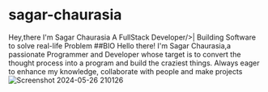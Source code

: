 # sagar-chaurasia
Hey,there I'm
Sagar Chaurasia
A FullStack Developer/>|
Building Software to solve real-life Problem
##BIO
Hello there! I'm Sagar Chaurasia,a passionate Programmer and Developer whose target is to convert the thought process into a program and build the craziest things.
Always eager to enhance my knowledge, collaborate with people and make projects
![Screenshot 2024-05-26 210126](https://github.com/sagarchaurasia176/sagar-chaurasia/assets/101509099/0dba7514-540b-4243-a583-b6e8c3ca6a64)
